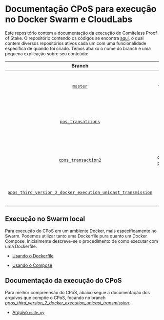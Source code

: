 
# Documentação CPoS para execução no Docker Swarm e CloudLabs


Este repositório contem a documentação da execução do Comiteless Proof of Stake. O repositório contendo os códigos se encontra [aqui](https://github.com/regras/cpos_tb/tree/master), o qual contem diversos repositórios ativos cada um com uma funcionalidade específica de quando foi criado. Temos abaixo o nome do branch e uma pequena explicação sobre seu conteúdo:

|Branch|Descrição|Atividade|
|:------:|:------:|:------:|
| [`master`](https://github.com/regras/cpos_tb/tree/master)| Futuramente vai conter a versão final do procotolo, mas atualmente está vazio.| Stale|
| [`pos_transatcions`](https://github.com/regras/cpos_tb/tree/cpos_transactions) | Repositório contendo o CPoS que gera transações reais baseada no SQLite3.| Ativo|
| [`cpos_transaction2`](https://github.com/regras/cpos_tb/tree/cpos_transaction2)| Repositório idêntico ao *cpos_transactions*, porém, irá conter a implementação com MySQL| Ativo|
| [`ppos_third_version_2_docker_execution_unicast_transmission`](https://github.com/regras/cpos_tb/tree/ppos_third_version_2_docker_execution_unicast_transmission)| Versão que o autor, Diego, utilizou para seus testes da tese| Ativo|

## Execução no Swarm local
Para execução do CPoS em um ambiente Docker, mais especificamente no Swarm. Podemos utilizar tanto uma Dockerfile pura quanto um Docker Compose.
Inicialmente descreve-se o procedimento de como executar com uma Dockerfile.

- [Usando o Dockerfile](https://github.com/oldbizzi/Documentacao_CPoS_Docker/blob/main/Execu%C3%A7%C3%A3oDocker/Dockerfile.md)

- [Usando o Compose](https://github.com/oldbizzi/Documentacao_CPoS_Docker/blob/main/Execu%C3%A7%C3%A3oDocker/Docker_Compose.md)

## Documentação da execução do CPoS
Para melhor compreensão do CPoS, abaixo segue a documentação dos arquivos que compõe o CPoS, focando no branch [*ppos_third_version_2_docker_execution_unicast_transmission*](https://github.com/regras/cpos_tb/tree/ppos_third_version_2_docker_execution_unicast_transmission).

- [Arquivo `node.py`](https://github.com/oldbizzi/Documentacao_CPoS_Docker/blob/main/Funcionamento/node_py.md)
